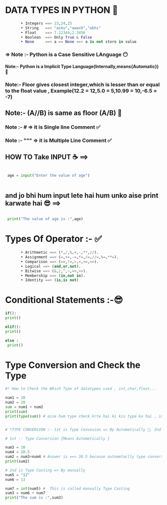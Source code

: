 
#                          DATA TYPES IN PYTHON 🫡

``` python                        
       • Integers ==> 23,24,25
       • String   ==> "ashu","awash","abhi"
       • Float    ==> 7.12344,2.3456
       • Boolean  ==> Only True & False
       • None     ==> a == None ==> a is not store in value
```       

### => Note :- Python is a Case Sensitive LAnguage 😶

#### Note:- Python is a Implicit Type Language(Internally,means{Automatic})  🫡

### Note:- Floor gives closest integer,which is lesser than or equal to the float value , Example(12.2 = 12,5.0 = 5,10.99 = 10,-6.5 = -7)

## Note:- (A//B) is same as floor (A/B) 🙏

### Note :- # => it is Single line Comment ✅
### Note :- """ => it is Multiple Line Comment ✅

## HOW TO Take INPUT ☕ ==>
```python

 age = input("Enter the value of age")
 
```
## and jo bhi hum input lete hai hum unko aise print karwate hai 😎 ==>

```python

 print("The value of age is :",age)

``` 

 #             Types Of Operator :- ✅

```python                
       • Arithmetic ==> (*,/,%,+,-,**,//).
       • Assignment ==> (=,+=,-=,*=,/=,//=,%=,**=).
       • Comparison ==> (==,!=,>,<,>=,<=).
       • Logical ==> (and,or,not).
       • Bitwise ==> (&,|,^,~,<<,>>).
       • Membership ==> (in,not in).
       • Identity ==> (is,is not)
```
#        Conditional Statements :-😎

```python
if():
print()

elif():
print()

else :
 print()
```
# Type Conversion and Check the Type
```python
#! How to Check the Which Type of datatypes used , int,char,float...

num1 = 10
num2 = 20
sum = num1 + num2
print(sum)
print(type(sum)) # aise hum type check krte hai ki kis type ka hai , int,float,char.


# *TYPE CONVERSION :- 1st is Type Convesion => By Autometically 🫡, 2nd is Type Casting => By manually😶

# 1st :- Type Conversion {Means Autometically }

num3 = 10
num4 = 20.5
sum2 = num3+num4 # Answer is ==> 30.5 because autometaclly type conversion
print(sum2)

# 2nd is Type Casting => By manually
num5 = "12"
num6 = 13

num7 = int(num5) #  This is called manually Type Casting
sum3 = num6 + num7
print("The sum is :",sum3)
```






